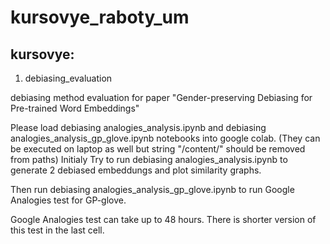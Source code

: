 # kursovye_raboty_um
## kursovye:

1) debiasing_evaluation

debiasing method evaluation for paper "Gender-preserving Debiasing for Pre-trained Word Embeddings"

Please load debiasing analogies_analysis.ipynb and debiasing analogies_analysis_gp_glove.ipynb notebooks into google colab. (They can be executed on laptop as well but string "/content/" should be removed from paths) Initialy Try to run debiasing analogies_analysis.ipynb to generate 2 debiased embeddungs and plot similarity graphs.

Then run debiasing analogies_analysis_gp_glove.ipynb to run Google Analogies test for GP-glove.

Google Analogies test can take up to 48 hours. There is shorter version of this test in the last cell.

